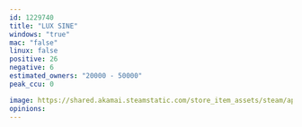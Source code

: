 ```yaml
---
id: 1229740
title: "LUX SINE"
windows: "true"
mac: "false"
linux: false
positive: 26
negative: 6
estimated_owners: "20000 - 50000"
peak_ccu: 0

image: https://shared.akamai.steamstatic.com/store_item_assets/steam/apps/1229740/header.jpg?t=1609342031
opinions:
---
```

